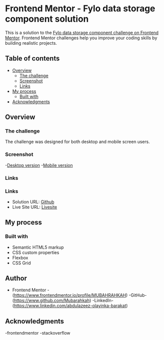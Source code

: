 # Frontend Mentor - Fylo data storage component solution

This is a solution to the [Fylo data storage component challenge on Frontend Mentor](https://www.frontendmentor.io/challenges/fylo-data-storage-component-1dZPRbV5n). Frontend Mentor challenges help you improve your coding skills by building realistic projects.

## Table of contents

- [Overview](#overview)
  - [The challenge](#the-challenge)
  - [Screenshot](#screenshot)
  - [Links](#links)
- [My process](#my-process)
  - [Built with](#built-with)
- [Acknowledgments](#acknowledgments)


## Overview

### The challenge

The challenge was designed for both desktop and mobile screen users.

### Screenshot

-[Desktop version](screenshot/fylo-data-storage-desktop.png)
-[Mobile version](screenshot/fylo-data-storage-mobile.png)

### Links
### Links
- Solution URL: [Github](https://github.com/MUBARAHKAH/fylo-data-storage-component.git)
- Live Site URL: [Livesite](https://mubarahkah.github.io/fylo-data-storage-component/)

## My process

### Built with

- Semantic HTML5 markup
- CSS custom properties
- Flexbox
- CSS Grid

## Author

- Frontend Mentor -(https://www.frontendmentor.io/profile/MUBAHRAHKAH)
-GitHub-(https://www.github.com/Mubarahkah)
-LinkedIn-(https://www.linkedin.com/abdulazeez-olayinka-barakat)


## Acknowledgments

-frontendmentor
-stackoverflow
